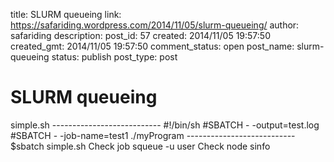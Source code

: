 title: SLURM queueing
link: https://safariding.wordpress.com/2014/11/05/slurm-queueing/
author: safariding
description: 
post_id: 57
created: 2014/11/05 19:57:50
created_gmt: 2014/11/05 19:57:50
comment_status: open
post_name: slurm-queueing
status: publish
post_type: post

# SLURM queueing

simple.sh \--------------------------- #!/bin/sh #SBATCH - -output=test.log #SBATCH - -job-name=test1 ./myProgram \--------------------------- $sbatch simple.sh Check job squeue -u user Check node sinfo
